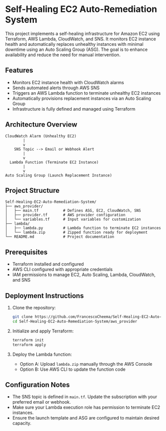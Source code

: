 
# Self-Healing EC2 Auto-Remediation System

This project implements a self-healing infrastructure for Amazon EC2 using Terraform, AWS Lambda, CloudWatch, and SNS. It monitors EC2 instance health and automatically replaces unhealthy instances with minimal downtime using an Auto Scaling Group (ASG). The goal is to enhance availability and reduce the need for manual intervention.

## Features

- Monitors EC2 instance health with CloudWatch alarms
- Sends automated alerts through AWS SNS
- Triggers an AWS Lambda function to terminate unhealthy EC2 instances
- Automatically provisions replacement instances via an Auto Scaling Group
- Infrastructure is fully defined and managed using Terraform

## Architecture Overview

```
CloudWatch Alarm (Unhealthy EC2)
        |
        v
    SNS Topic --> Email or Webhook Alert
        |
        v
  Lambda Function (Terminate EC2 Instance)
        |
        v
Auto Scaling Group (Launch Replacement Instance)
```

## Project Structure

```
Self-Healing-EC2-Auto-Remediation-System/
├── aws_provider/
│   ├── main.tf           # Defines ASG, EC2, CloudWatch, SNS
│   ├── provider.tf       # AWS provider configuration
│   └── variables.tf      # Input variables for customization
├── lambda/
│   ├── lambda.py         # Lambda function to terminate EC2 instances
│   └── lambda.zip        # Zipped function ready for deployment
└── README.md             # Project documentation
```

## Prerequisites

- Terraform installed and configured
- AWS CLI configured with appropriate credentials
- IAM permissions to manage EC2, Auto Scaling, Lambda, CloudWatch, and SNS

## Deployment Instructions

1. Clone the repository:
   ```bash
   git clone https://github.com/FrancescoCheema/Self-Healing-EC2-Auto-Remediation-System.git
   cd Self-Healing-EC2-Auto-Remediation-System/aws_provider
   ```

2. Initialize and apply Terraform:
   ```bash
   terraform init
   terraform apply
   ```

3. Deploy the Lambda function:
   - Option A: Upload `lambda.zip` manually through the AWS Console
   - Option B: Use AWS CLI to update the function code

## Configuration Notes

- The SNS topic is defined in `main.tf`. Update the subscription with your preferred email or webhook.
- Make sure your Lambda execution role has permission to terminate EC2 instances.
- Ensure the launch template and ASG are configured to maintain desired capacity.
